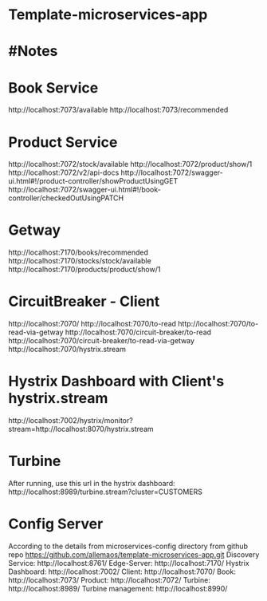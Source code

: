 # Template-microservices-app

#Notes
=======

Book Service
=======
http://localhost:7073/available
http://localhost:7073/recommended

Product Service
=======
http://localhost:7072/stock/available
http://localhost:7072/product/show/1
http://localhost:7072/v2/api-docs
http://localhost:7072/swagger-ui.html#!/product-controller/showProductUsingGET
http://localhost:7072/swagger-ui.html#!/book-controller/checkedOutUsingPATCH

Getway
=======
http://localhost:7170/books/recommended
http://localhost:7170/stocks/stock/available
http://localhost:7170/products/product/show/1

CircuitBreaker - Client
=======
http://localhost:7070/
http://localhost:7070/to-read
http://localhost:7070/to-read-via-getway
http://localhost:7070/circuit-breaker/to-read
http://localhost:7070/circuit-breaker/to-read-via-getway
http://localhost:7070/hystrix.stream

Hystrix Dashboard with Client's hystrix.stream
=======
http://localhost:7002/hystrix/monitor?stream=http://localhost:8070/hystrix.stream


Turbine
=======
After running, use this url in the hystrix dashboard:
http://localhost:8989/turbine.stream?cluster=CUSTOMERS


Config Server 
=======
According to the details from microservices-config directory from github repo https://github.com/allemaos/template-microservices-app.git 
Discovery Service: http://localhost:8761/
Edge-Server: http://localhost:7170/
Hystrix Dashboard: http://localhost:7002/
Client: http://localhost:7070/
Book: http://localhost:7073/
Product: http://localhost:7072/
Turbine: http://localhost:8989/
Turbine management: http://localhost:8990/


